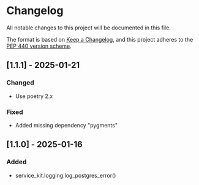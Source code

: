 # Changelog
All notable changes to this project will be documented in this
file.

The format is based on [Keep a
Changelog](https://keepachangelog.com/en/1.0.0/), and this project adheres to
the [PEP 440 version scheme](https://peps.python.org/pep-0440/#version-scheme).

## [1.1.1] - 2025-01-21
### Changed
- Use poetry 2.x

### Fixed
- Added missing dependency "pygments"

## [1.1.0] - 2025-01-16
### Added
- service\_kit.logging.log\_postgres\_error()
